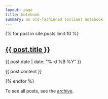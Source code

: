 ```yaml
---
layout: page
title: Notebook
summary: an old-fashioned (online) notebook
---
```


{% for post in site.posts limit:10 %}

<h2><a href="{{ post.url }}">{{ post.title }}</a></h2>   
<p class="post-metadata">{{ post.date | date: "%-d %B %Y" }}</p>

{{ post.content }}

{% endfor %}

To see all posts, see the [archive](archive.html).

 <!-- or search for what you seek:

<div class="gcse-search">
<script async src="https://cse.google.com/cse.js?cx=f09bf157da7f941a0">
</script>
</div> -->